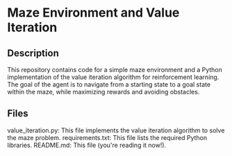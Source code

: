 # Maze Environment and Value Iteration

## Description

This repository contains code for a simple maze environment and a Python implementation of the value iteration algorithm for reinforcement learning. The goal of the agent is to navigate from a starting state to a goal state within the maze, while maximizing rewards and avoiding obstacles.

## Files

value_iteration.py: This file implements the value iteration algorithm to solve the maze problem.
requirements.txt: This file lists the required Python libraries.
README.md: This file (you're reading it now!).
